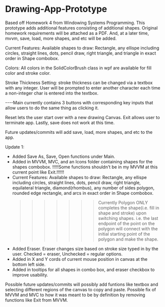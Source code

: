 # Drawing-App-Prototype
Based off Homework 4 from Windowing Systems Programming. This prototype adds additional features consisting of additional shapes. 
Original homework requirements will be attached as a PDF. And, at a later time, mvvm, save, load, more shapes, and etc will be added.

Current Features:
Available shapes to draw: Rectangle, any ellispe including circles, straight lines, dots, pencil draw, right triangle, and triangle in 
exact order in Shape combobox. 

Colors: All colors in the SolidColorBrush class in wpf are available for fill color and stroke color. 

Stroke Thickness Setting:  stroke thickness can be changed via a textbox with any integer. User will be prompted to enter another character
each time a non-integer char is entered into the textbox. 

----Main currently contains 3 buttons with corresponding key inputs that allow users to do the same thing as clicking it. 

Reset lets the user start over with a new drawing Canvas. Exit allows user to terminate app. Lastly, save does not work at this time. 

Future updates/commits will add save, load, more shapes, and etc to the app. 

Update 1:
- Added Save As, Save, Open functions under Main. 
- Added in MVVM, MVC, and an Icons folder containing shapes for the shapes combobox. 
    !!!!!Some functions shouldn't be in my MVVM at this current point like Exit.!!!!!!
- Current Features:
  Available shapes to draw: Rectangle, any ellispe including circles, straight lines, dots, pencil draw, right triangle, equilateral         triangle, diamond(rhombus), any number of sides polygon, rounded edge rectangle, and arcs in exact order in Shape combobox. 
    >>>>>>>Currently Polygon ONLY completes the shape(i.e. fill in shape and stroke) upon switching shapes. i.e. the last endpoint of the 
           point on the polygon will connect with the initial starting point of the polygon and make the shape. 
- Added Eraser. Eraser changes size based on stroke size typed in by the user. Checked = eraser, Unchecked = regular options. 
- Added in X and Y cords of current mouse position in canvas at the bottom left side. 
- Added in tooltips for all shapes in combo box, and eraser checkbox to improve usability. 

Possible future updates/commits will possibly add funtions like textbox and selecting different regions of the canvas to copy and paste. Possible fix of MVVM and MVC to how it was meant to be by definition by removing functions like Exit from MVVM. 
